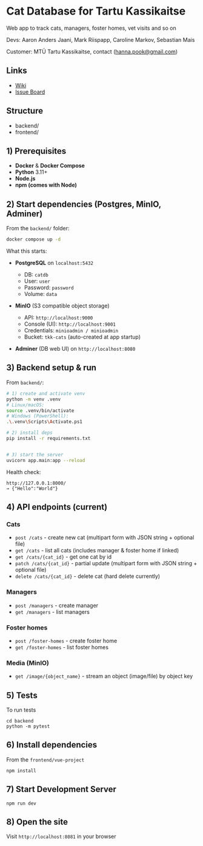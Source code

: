 # Cat Database for Tartu Kassikaitse

Web app to track cats, managers, foster homes, vet visits and so on

Devs: Aaron Anders Jaani, Mark Riispapp, Caroline Markov, Sebastian Mais

Customer: MTÜ Tartu Kassikaitse, contact (hanna.pook@gmail.com)

## Links
- [Wiki](https://gitlab.cs.ut.ee/aajaani/catdb/-/wikis/home)
- [Issue Board](https://gitlab.cs.ut.ee/aajaani/catdb/-/boards)

## Structure
- backend/  
- frontend/ 


## 1) Prerequisites

* **Docker** & **Docker Compose**
* **Python** 3.11+ 
* **Node.js** 
* **npm (comes with Node)** 


## 2) Start dependencies (Postgres, MinIO, Adminer)

From the `backend/` folder:

```bash
docker compose up -d
```

What this starts:

* **PostgreSQL** on `localhost:5432`

  * DB: `catdb`
  * User: `user`
  * Password: `password`
  * Volume: `data`
* **MinIO** (S3 compatible object storage)

  * API: `http://localhost:9000`
  * Console (UI): `http://localhost:9001`
  * Credentials: `minioadmin / minioadmin`
  * Bucket: `tkk-cats` (auto-created at app startup)
* **Adminer** (DB web UI) on `http://localhost:8080`


## 3) Backend setup & run

From `backend/`:

```bash
# 1) create and activate venv
python -m venv .venv
# Linux/macOS:
source .venv/bin/activate
# Windows (PowerShell):
.\.venv\Scripts\Activate.ps1

# 2) install deps
pip install -r requirements.txt


# 3) start the server
uvicorn app.main:app --reload
```


Health check:

```
http://127.0.0.1:8000/
→ {"Hello":"World"}
```




## 4) API endpoints (current)

### Cats

* `post /cats` - create new cat (multipart form with JSON string + optional file)
* `get /cats` - list all cats (includes manager & foster home if linked)
* `get /cats/{cat_id}` - get one cat by id
* `patch /cats/{cat_id}` - partial update (multipart form with JSON string + optional file)
* `delete /cats/{cat_id}` - delete cat (hard delete currently)

### Managers

* `post /managers` - create manager
* `get /managers` - list managers

### Foster homes

* `post /foster-homes` - create foster home
* `get /foster-homes` - list foster homes

### Media (MinIO)

* `get /image/{object_name}` - stream an object (image/file) by object key

## 5) Tests

To run tests 
``` 
cd backend
python -m pytest

```
## 6) Install dependencies

From the `frontend/vue-project`

```
npm install
```

## 7) Start Development Server

```
npm run dev
```

## 8) Open the site

Visit ``http://localhost:8081`` in your browser

